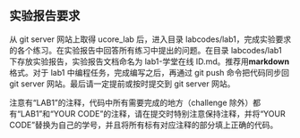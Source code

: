 ## 实验报告要求

从 git server 网站上取得 ucore_lab 后，进入目录 labcodes/lab1，完成实验要求的各个练习。在实验报告中回答所有练习中提出的问题。在目录 labcodes/lab1 下存放实验报告，实验报告文档命名为 lab1-学堂在线 ID.md。推荐用**markdown**格式。对于 lab1 中编程任务，完成编写之后，再通过 git push 命令把代码同步回 git server 网站。最后请一定提前或按时提交到 git server 网站。

注意有“LAB1”的注释，代码中所有需要完成的地方（challenge 除外）都有“LAB1”和“YOUR CODE”的注释，请在提交时特别注意保持注释，并将“YOUR CODE”替换为自己的学号，并且将所有标有对应注释的部分填上正确的代码。
